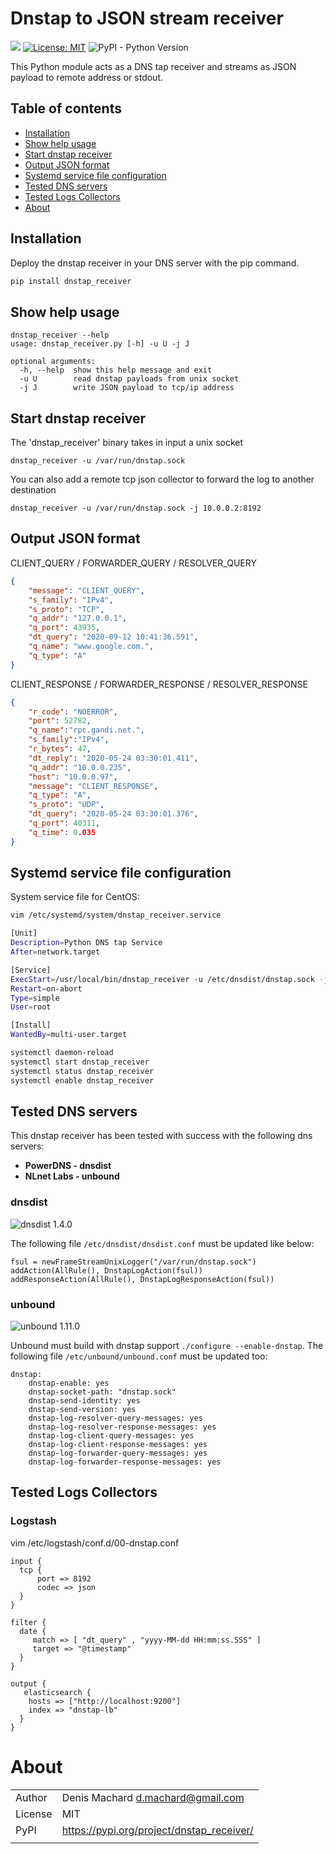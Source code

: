 # Dnstap to JSON stream receiver
 
![](https://github.com/dmachard/dnstap_receiver/workflows/Publish%20to%20PyPI/badge.svg)
[![License: MIT](https://img.shields.io/badge/License-MIT-yellow.svg)](https://opensource.org/licenses/MIT)
![PyPI - Python Version](https://img.shields.io/pypi/pyversions/dnstap_receiver)

This Python module acts as a DNS tap receiver and streams as JSON payload to remote address or stdout. 

## Table of contents
* [Installation](#installation)
* [Show help usage](#show-help-usage)
* [Start dnstap receiver](#start-dnstap-receiver)
* [Output JSON format](#output-json-format)
* [Systemd service file configuration](#systemd-service-file-configuration)
* [Tested DNS servers](#tested-dns-servers)
* [Tested Logs Collectors](#tested-dns-servers)
* [About](#about)

## Installation

Deploy the dnstap receiver in your DNS server with the pip command.

```python
pip install dnstap_receiver
```

## Show help usage

```
dnstap_receiver --help
usage: dnstap_receiver.py [-h] -u U -j J

optional arguments:
  -h, --help  show this help message and exit
  -u U        read dnstap payloads from unix socket
  -j J        write JSON payload to tcp/ip address 
```

## Start dnstap receiver

The 'dnstap_receiver' binary takes in input a unix socket 

```
dnstap_receiver -u /var/run/dnstap.sock
```

You can also add a remote tcp json collector to forward the log to another destination

```
dnstap_receiver -u /var/run/dnstap.sock -j 10.0.0.2:8192
```

## Output JSON format

CLIENT_QUERY / FORWARDER_QUERY / RESOLVER_QUERY

```json
{
    "message": "CLIENT_QUERY",
    "s_family": "IPv4",
    "s_proto": "TCP",
    "q_addr": "127.0.0.1",
    "q_port": 43935, 
    "dt_query": "2020-09-12 10:41:36.591",
    "q_name": "www.google.com.",
    "q_type": "A"
}
```

CLIENT_RESPONSE / FORWARDER_RESPONSE / RESOLVER_RESPONSE

```json
{
    "r_code": "NOERROR",
    "port": 52782,
    "q_name":"rpc.gandi.net.",
    "s_family":"IPv4",
    "r_bytes": 47,
    "dt_reply": "2020-05-24 03:30:01.411",
    "q_addr": "10.0.0.235",
    "host": "10.0.0.97",
    "message": "CLIENT_RESPONSE",
    "q_type": "A",
    "s_proto": "UDP",
    "dt_query": "2020-05-24 03:30:01.376",
    "q_port": 40311,
    "q_time": 0.035
}
```

## Systemd service file configuration

System service file for CentOS:

```bash
vim /etc/systemd/system/dnstap_receiver.service

[Unit]
Description=Python DNS tap Service
After=network.target

[Service]
ExecStart=/usr/local/bin/dnstap_receiver -u /etc/dnsdist/dnstap.sock -j 10.0.0.2:8192
Restart=on-abort
Type=simple
User=root

[Install]
WantedBy=multi-user.target
```

```bash
systemctl daemon-reload
systemctl start dnstap_receiver
systemctl status dnstap_receiver
systemctl enable dnstap_receiver
```

## Tested DNS servers

This dnstap receiver has been tested with success with the following dns servers:
 - **PowerDNS - dnsdist**
 - **NLnet Labs - unbound**
 
### dnsdist

![dnsdist 1.4.0](https://img.shields.io/badge/1.4.0-tested-green)

The following file `/etc/dnsdist/dnsdist.conf` must be updated like below:
```
fsul = newFrameStreamUnixLogger("/var/run/dnstap.sock")
addAction(AllRule(), DnstapLogAction(fsul))
addResponseAction(AllRule(), DnstapLogResponseAction(fsul))
```

### unbound

![unbound 1.11.0](https://img.shields.io/badge/1.11.0-tested-green)

Unbound must build with dnstap support `./configure --enable-dnstap`.
The following file `/etc/unbound/unbound.conf` must be updated too:

```
dnstap:
    dnstap-enable: yes
    dnstap-socket-path: "dnstap.sock"
    dnstap-send-identity: yes
    dnstap-send-version: yes
    dnstap-log-resolver-query-messages: yes
    dnstap-log-resolver-response-messages: yes
    dnstap-log-client-query-messages: yes
    dnstap-log-client-response-messages: yes
    dnstap-log-forwarder-query-messages: yes
    dnstap-log-forwarder-response-messages: yes
```

## Tested Logs Collectors

### Logstash

vim /etc/logstash/conf.d/00-dnstap.conf

```
input {
  tcp {
      port => 8192
      codec => json
  }
}

filter {
  date {
     match => [ "dt_query" , "yyyy-MM-dd HH:mm:ss.SSS" ]
     target => "@timestamp"
  }
}

output {
   elasticsearch {
    hosts => ["http://localhost:9200"]
    index => "dnstap-lb"
  }
}
```

# About

| | |
| ------------- | ------------- |
| Author |  Denis Machard <d.machard@gmail.com> |
| License |  MIT | 
| PyPI |  https://pypi.org/project/dnstap_receiver/ |
| | |
